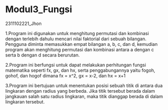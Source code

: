 # Modul3_Fungsi
2311102221_Jhon

1.Program ini digunakan untuk menghitung permutasi dan kombinasi dengan terlebih dahulu mencari nilai faktorial dari sebuah bilangan. Pengguna diminta memasukkan empat bilangan a, b, c, dan d, kemudian program akan menghitung permutasi dan kombinasi antara a dengan c serta b dengan d secara berurutan.

2.Program ini berfungsi untuk dapat melakukan perhitungan fungsi matematika seperti fx, gx, dan hx, serta penggabungannya yaitu fogoh, gohof, dan hogof dimana fx = x^2, gx = x-2, dan hx = x+1

3.Program ini bertujuan untuk menentukan posisi sebuah titik di antara dua lingkaran dengan radius yang berbeda. Jika titik tersebut berada dalam jangkauan salah satu radius lingkaran, maka titik dianggap berada di dalam lingkaran tersebut.
